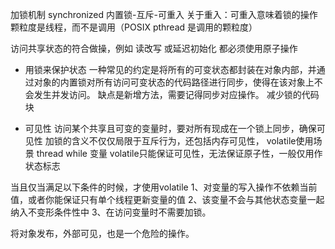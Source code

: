 加锁机制 
synchronized 内置锁-互斥-可重入
关于重入：可重入意味着锁的操作颗粒度是线程，而不是调用（POSIX pthread 是调用的颗粒度）



访问共享状态的符合做操，例如 读改写 或延迟初始化 都必须使用原子操作


- 用锁来保护状态
一种常见的约定是将所有的可变状态都封装在对象内部，并通过对象的内置锁对所有访问可变状态的代码路径进行同步，使得在该对象上不会发生并发访问。
缺点是新增方法，需要记得同步对应操作。
减少锁的代码块


- 可见性
访问某个共享且可变的变量时，要对所有现成在一个锁上同步，确保可见性
加锁的含义不仅仅局限于互斥行为，还包括内存可见性，
volatile使用场景 thread while 变量
volatile只能保证可见性，无法保证原子性，一般仅用作状态标志


当且仅当满足以下条件的时候，才使用volatile
1、对变量的写入操作不依赖当前值，或者你能保证只有单个线程更新变量的值
2、该变量不会与其他状态变量一起纳入不变形条件性中
3、在访问变量时不需要加锁。


将对象发布，外部可见，也是一个危险的操作。